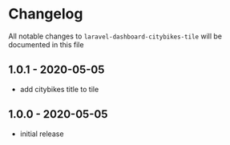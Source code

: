 # Changelog

All notable changes to `laravel-dashboard-citybikes-tile` will be documented in this file

## 1.0.1 - 2020-05-05

- add citybikes title to tile

## 1.0.0 - 2020-05-05

- initial release
